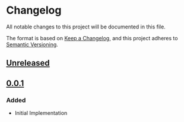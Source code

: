 # Changelog

All notable changes to this project will be documented in this file.

The format is based on [Keep a Changelog](https://keepachangelog.com/en/1.0.0/),
and this project adheres to [Semantic Versioning](https://semver.org/spec/v2.0.0.html).

## [Unreleased]

## [0.0.1]

### Added

- Initial Implementation

<!-- markdown-link-check-disable -->

[unreleased]: https://github.com/mineiros-io/terraform-google-cloud-sql/compare/v0.0.1...HEAD
[0.0.1]: https://github.com/mineiros-io/terraform-google-cloud-sql/releases/tag/v0.0.1

<!-- markdown-link-check-disabled -->
